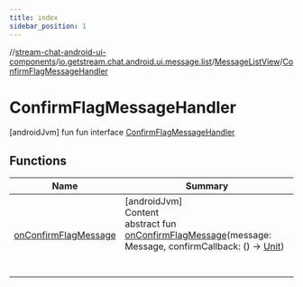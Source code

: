 ```yaml
---
title: index
sidebar_position: 1
---
```

//[stream-chat-android-ui-components](../../../../index.md)/[io.getstream.chat.android.ui.message.list](../../index.md)/[MessageListView](../index.md)/[ConfirmFlagMessageHandler](index.md)



# ConfirmFlagMessageHandler  
 [androidJvm] fun fun interface [ConfirmFlagMessageHandler](index.md)   


## Functions  
  
|  Name |  Summary | 
|---|---|
| <a name="io.getstream.chat.android.ui.message.list/MessageListView.ConfirmFlagMessageHandler/onConfirmFlagMessage/#io.getstream.chat.android.client.models.Message#kotlin.Function0[kotlin.Unit]/PointingToDeclaration/"></a>[onConfirmFlagMessage](onConfirmFlagMessage.md)| <a name="io.getstream.chat.android.ui.message.list/MessageListView.ConfirmFlagMessageHandler/onConfirmFlagMessage/#io.getstream.chat.android.client.models.Message#kotlin.Function0[kotlin.Unit]/PointingToDeclaration/"></a>[androidJvm]  <br/>Content  <br/>abstract fun [onConfirmFlagMessage](onConfirmFlagMessage.md)(message: Message, confirmCallback: () -&gt; [Unit](https://kotlinlang.org/api/latest/jvm/stdlib/kotlin/-unit/index.html))  <br/><br/><br/>|

